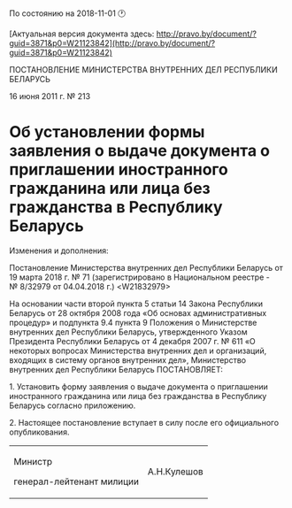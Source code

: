По состоянию на 2018-11-01 &#x1F550;

[Актуальная версия документа здесь: http://pravo.by/document/?guid=3871&p0=W21123842](http://pravo.by/document/?guid=3871&p0=W21123842)

<p>ПОСТАНОВЛЕНИЕ МИНИСТЕРСТВА ВНУТРЕННИХ ДЕЛ РЕСПУБЛИКИ БЕЛАРУСЬ</p>
<p>16 июня 2011 г. № 213</p>
<h1>Об установлении формы заявления о выдаче документа о приглашении иностранного гражданина или лица без гражданства в Республику Беларусь</h1>
<p>Изменения и дополнения:</p>
<p>Постановление Министерства внутренних дел Республики Беларусь от 19 марта 2018 г. № 71 (зарегистрировано в Национальном реестре - № 8/32979 от 04.04.2018 г.) &lt;W21832979&gt;</p>
<p></p>
<p>На основании части второй пункта 5 статьи 14 Закона Республики Беларусь от 28 октября 2008 года «Об основах административных процедур» и подпункта 9.4 пункта 9 Положения о Министерстве внутренних дел Республики Беларусь, утвержденного Указом Президента Республики Беларусь от 4 декабря 2007 г. № 611 «О некоторых вопросах Министерства внутренних дел и организаций, входящих в систему органов внутренних дел», Министерство внутренних дел Республики Беларусь ПОСТАНОВЛЯЕТ:</p>
<p>1. Установить форму заявления о выдаче документа о приглашении иностранного гражданина или лица без гражданства в Республику Беларусь согласно приложению.</p>
<p>2. Настоящее постановление вступает в силу после его официального опубликования.</p>
<p></p>
<table><tr>
<td>
<p>Министр</p>
<p>генерал-лейтенант милиции</p>
</td>
<td><p>А.Н.Кулешов</p></td>
</tr></table>
<p></p>